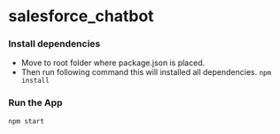 # salesforce_chatbot

### Install dependencies

+ Move to root folder where package.json is placed.
+ Then run following command this will installed all dependencies.
```npm install```

### Run the App

```npm start```
